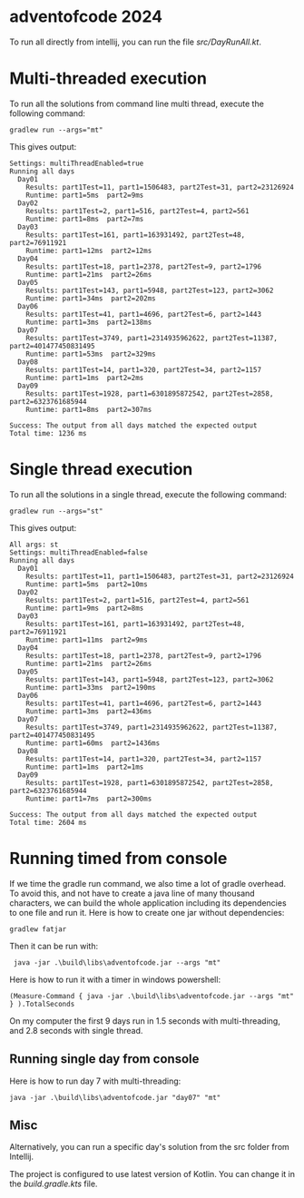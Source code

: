 # adventofcode 2024
To run all directly from intellij, you can run the file _src/DayRunAll.kt_.

# Multi-threaded execution
To run all the solutions from command line multi thread, execute the following command:
```shell
gradlew run --args="mt"
```

This gives output:
```shell
Settings: multiThreadEnabled=true
Running all days
  Day01
    Results: part1Test=11, part1=1506483, part2Test=31, part2=23126924
    Runtime: part1=5ms  part2=9ms
  Day02
    Results: part1Test=2, part1=516, part2Test=4, part2=561
    Runtime: part1=8ms  part2=7ms
  Day03
    Results: part1Test=161, part1=163931492, part2Test=48, part2=76911921
    Runtime: part1=12ms  part2=12ms
  Day04
    Results: part1Test=18, part1=2378, part2Test=9, part2=1796
    Runtime: part1=21ms  part2=26ms
  Day05
    Results: part1Test=143, part1=5948, part2Test=123, part2=3062
    Runtime: part1=34ms  part2=202ms
  Day06
    Results: part1Test=41, part1=4696, part2Test=6, part2=1443
    Runtime: part1=3ms  part2=138ms
  Day07
    Results: part1Test=3749, part1=2314935962622, part2Test=11387, part2=401477450831495
    Runtime: part1=53ms  part2=329ms
  Day08
    Results: part1Test=14, part1=320, part2Test=34, part2=1157
    Runtime: part1=1ms  part2=2ms
  Day09
    Results: part1Test=1928, part1=6301895872542, part2Test=2858, part2=6323761685944
    Runtime: part1=8ms  part2=307ms

Success: The output from all days matched the expected output
Total time: 1236 ms
```


# Single thread execution
To run all the solutions in a single thread, execute the following command:

```shell
gradlew run --args="st"
```
This gives output:
```shell
All args: st
Settings: multiThreadEnabled=false
Running all days
  Day01
    Results: part1Test=11, part1=1506483, part2Test=31, part2=23126924
    Runtime: part1=5ms  part2=10ms
  Day02
    Results: part1Test=2, part1=516, part2Test=4, part2=561
    Runtime: part1=9ms  part2=8ms
  Day03
    Results: part1Test=161, part1=163931492, part2Test=48, part2=76911921
    Runtime: part1=11ms  part2=9ms
  Day04
    Results: part1Test=18, part1=2378, part2Test=9, part2=1796
    Runtime: part1=21ms  part2=26ms
  Day05
    Results: part1Test=143, part1=5948, part2Test=123, part2=3062
    Runtime: part1=33ms  part2=190ms
  Day06
    Results: part1Test=41, part1=4696, part2Test=6, part2=1443
    Runtime: part1=3ms  part2=436ms
  Day07
    Results: part1Test=3749, part1=2314935962622, part2Test=11387, part2=401477450831495
    Runtime: part1=60ms  part2=1436ms
  Day08
    Results: part1Test=14, part1=320, part2Test=34, part2=1157
    Runtime: part1=1ms  part2=1ms
  Day09
    Results: part1Test=1928, part1=6301895872542, part2Test=2858, part2=6323761685944
    Runtime: part1=7ms  part2=300ms

Success: The output from all days matched the expected output
Total time: 2604 ms
```


# Running timed from console

If we time the gradle run command, we also time a lot of gradle overhead.
To avoid this, and not have to create a java line of many thousand characters, we can build the whole application including its dependencies to one file and run it.
Here is how to create one jar without dependencies:
```shell
gradlew fatjar
```
Then  it can be run with:
```shell
 java -jar .\build\libs\adventofcode.jar --args "mt" 
```


Here is how to run it with a timer in windows powershell:
```shell
(Measure-Command { java -jar .\build\libs\adventofcode.jar --args "mt" } ).TotalSeconds
```
On my computer the first 9 days run in 1.5 seconds with multi-threading, and 2.8 seconds with single thread.

## Running single day from console
Here is how to run day 7 with multi-threading:
```shell
java -jar .\build\libs\adventofcode.jar "day07" "mt"
```

## Misc
Alternatively, you can run a specific day's solution from the src folder from Intellij.

The project is configured to use latest version of Kotlin. You can change it in the _build.gradle.kts_ file.
